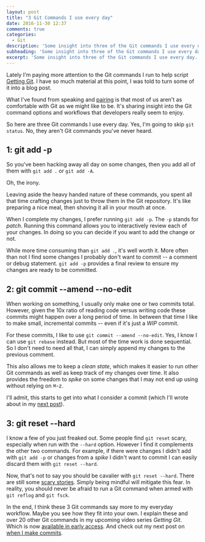 ```yaml
---
layout: post
title: "3 Git Commands I use every day"
date: 2016-11-30 12:37
comments: true
categories:
  - Git
description: 'Some insight into three of the Git commands I use every day.'
subheading: 'Some insight into three of the Git commands I use every day.'
excerpt: 'Some insight into three of the Git commands I use every day.'
---
```

Lately I'm paying more attention to the Git commands I run to help script [Getting Git](https://gettinggit.com). I have so much material at this point, I was told to turn some of it into a blog post.

What I've found from speaking and [pairing](https://jason.pureconcepts.net/2016/04/mentoring-pair-programming-development-coaching/) is that most of us aren't as comfortable with Git as we might like to be. It's sharing insight into the Git command options and workflows that developers really seem to enjoy.

So here are three Git commands I use every day. Yes, I'm going to skip `git status`. No, they aren't Git commands you've never heard.

## 1: git add -p
So you've been hacking away all day on some changes, then you add all of them with `git add .` or `git add -A`.

Oh, the irony.

Leaving aside the heavy handed nature of these commands, you spent all that time crafting changes just to throw them in the Git repository. It's like preparing a nice meal, then shoving it all in your mouth at once.

When I complete my changes, I prefer running `git add -p`. The `-p` stands for *patch*. Running this command allows you to interactively review each of your changes. In doing so you can decide if you want to add the change or not.

While more time consuming than `git add .`, it's well worth it. More often than not I find some changes I probably don't want to commit -- a comment or debug statement. `git add -p` provides a final review to ensure my changes are ready to be committed.

## 2: git commit \-\-amend \-\-no-edit

When working on something, I usually only make one or two commits total. However, given the 10x ratio of reading code versus writing code these commits might happen over a long period of time. In between that time I like to make small, incremental commits -- even if it's just a *WIP* commit.

For these commits, I like to use `git commit --amend --no-edit`. Yes, I know I can use `git rebase` instead. But most of the time work is done sequential. So I don't need to need all that, I can simply append my changes to the previous comment.

This also allows me to keep a *clean state*, which makes it easier to run other Git commands as well as keep track of my changes over time. It also provides the freedom to *spike* on some changes that I may not end up using without relying on <kbd>⌘</kbd>-<kbd>z</kbd>.

I'll admit, this starts to get into what I consider a commit (which I'll wrote about in my [next post](https://jason.pureconcepts.net/2017/01/when-to-make-git-commit/)).

## 3: git reset \-\-hard

I know a few of you just freaked out. Some people find `git reset` scary, especially when run with the `--hard` option. However I find it complements the other two commands. For example, if there were changes I didn't add with `git add -p` or changes from a *spike* I didn't want to commit I can easily discard them with `git reset --hard`.

Now, that's not to say you should be cavalier with `git reset --hard`. There are still some [scary stories](https://www.reddit.com/r/git/comments/5hhmoi/undo_git_reset_hard_on_a_repo_with_no_commits/?). Simply being mindful will mitigate this fear. In reality, you should never be afraid to run a Git command when armed with `git reflog` and `git fsck`.

In the end, I think these 3 Git commands say more to my everyday workflow. Maybe you see how they fit into your own. I explain these and over 20 other Git commands in my upcoming video series *Getting Git*. Which is now [available in early access](https://gettinggit.com/). And check out my next post on [when I make commits](https://jason.pureconcepts.net/2017/01/when-to-make-git-commit/).
